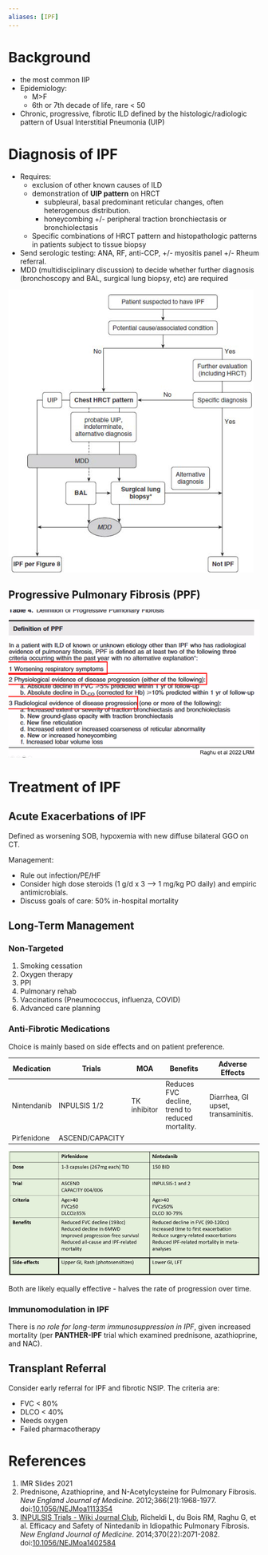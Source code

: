 ```yaml
---
aliases: [IPF]
---
```

# Background
- the most common IIP
- Epidemiology:
	- M>F
	- 6th or 7th decade of life, rare < 50
- Chronic, progressive, fibrotic ILD defined by the histologic/radiologic pattern of Usual Interstitial Pneumonia (UIP)

# Diagnosis of IPF
- Requires:
	- exclusion of other known causes of ILD
	- demonstration of **UIP pattern** on HRCT
		- subpleural, basal predominant reticular changes, often heterogenous distribution.
		- honeycombing +/- peripheral traction bronchiectasis or bronchiolectasis
	- Specific combinations of HRCT pattern and histopathologic patterns in patients subject to tissue biopsy
- Send serologic testing: ANA, RF, anti-CCP, +/- myositis panel +/- Rheum referral.
- MDD (multidisciplinary discussion) to decide whether further diagnosis (bronchoscopy and BAL, surgical lung biopsy, etc) are required
	
![](_attachments/Pasted%20image%2020221026004230.png)

## Progressive Pulmonary Fibrosis (PPF)
![](_attachments/Pasted%20image%2020231010194534.png)
# Treatment of IPF
## Acute Exacerbations of IPF
Defined as worsening SOB, hypoxemia with new diffuse bilateral GGO on CT. 

Management:
- Rule out infection/PE/HF
- Consider high dose steroids (1 g/d x 3 --> 1 mg/kg PO daily) and empiric antimicrobials.
- Discuss goals of care: 50% in-hospital mortality

## Long-Term Management
### Non-Targeted
1. Smoking cessation
2. Oxygen therapy
3. PPI
4. Pulmonary rehab
5. Vaccinations (Pneumococcus, influenza, COVID)
6. Advanced care planning

### Anti-Fibrotic Medications
Choice is mainly based on side effects and on patient preference.

| Medication  | Trials          | MOA          | Benefits                                         | Adverse Effects |
| ----------- | --------------- | ------------ | ------------------------------------------------ | --------------- |
| Nintendanib | INPULSIS 1/2    | TK inhibitor | Reduces FVC decline, trend to reduced mortality. | Diarrhea, GI upset, transaminitis.                |
| Pirfenidone | ASCEND/CAPACITY |              |                                                  |                 |

![](_attachments/Pasted%20image%2020231010194552.png)

Both are likely equally effective - halves the rate of progression over time.
### Immunomodulation in IPF
There is *no role for long-term immunosuppression in IPF*, given increased mortality (per **PANTHER-IPF** trial which examined prednisone, azathioprine, and NAC).

## Transplant Referral
Consider early referral for IPF and fibrotic NSIP. The criteria are:
- FVC < 80%
- DLCO < 40%
- Needs oxygen
- Failed pharmacotherapy

# References
1. IMR Slides 2021
2. Prednisone, Azathioprine, and N-Acetylcysteine for Pulmonary Fibrosis. _New England Journal of Medicine_. 2012;366(21):1968-1977. doi:[10.1056/NEJMoa1113354](https://doi.org/10.1056/NEJMoa1113354)
3. [INPULSIS Trials - Wiki Journal Club](https://www.wikijournalclub.org/wiki/INPULSIS_Trials), Richeldi L, du Bois RM, Raghu G, et al. Efficacy and Safety of Nintedanib in Idiopathic Pulmonary Fibrosis. _New England Journal of Medicine_. 2014;370(22):2071-2082. doi:[10.1056/NEJMoa1402584](https://doi.org/10.1056/NEJMoa1402584)
